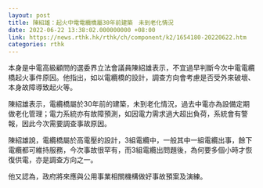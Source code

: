```yaml
---
layout: post
title: 陳紹雄：起火中電電纜橋屬30年前建築　未到老化情況
date: 2022-06-22 13:38:02.000000000 +08:00
link: https://news.rthk.hk/rthk/ch/component/k2/1654180-20220622.htm
categories: rthk
---
```


本身是中電高級顧問的選委界立法會議員陳紹雄表示，不宜過早判斷今次中電電纜橋起火事件原因。他指出，如以電纜橋的設計，調查方向會考慮是否受外來破壞、本身故障導致起火等。

陳紹雄表示，電纜橋屬於30年前的建築，未到老化情況，過去中電亦為設備定期做老化管理；電力系統亦有故障預測，如因電力需求過大超出負荷，系統會有警報，因此今次需要調查事故原因。

陳紹雄說，電纜橋屬於高電壓的設計，3組電纜中，一般其中一組電纜出事，餘下電纜都可維持服務，今次事故很罕有，而3組電纜出問題後，為何要多個小時才恢復供電，亦是調查方向之一。

他又認為，政府將來應與公用事業相關機構做好事故預案及演練。
